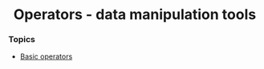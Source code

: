 <h1 align="center">Operators - data manipulation tools</h1>

### Topics

- [Basic operators](https://github.com/algorodev/python-essentials-cisco-certification/tree/main/operators/basic-operators)

